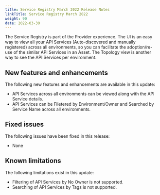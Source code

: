 ```yaml
---
title: Service Registry March 2022 Release Notes
linkTitle: Service Registry March 2022
weight: 90
date: 2022-03-30
---
```


The Service Registry is part of the Provider experience.  The UI is an easy way to view all your API Services (Auto-discovered and manually registered) across all environments, so you can facilitate the adoption/re-use of the similar API Services in an Asset.  The Topology view is another way to see the API Services per environment. 

## New features and enhancements

The following new features and enhancements are available in this update:

* API Services across all environments can be viewed along with the API Service details.
* API Services can be Filetered by Environment/Owner and Searched by Service Name across all environments. 

## Fixed issues

The following issues have been fixed in this release:

* None

## Known limitations

The following limitations exist in this update:

* Filtering of API Services by No Owner is not supported.
* Searching of API Services by Tags is not supported.
